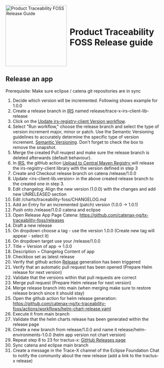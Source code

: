 <div style="display: flex; align-items: center;justify-content: center;align-content: center;">
   <img src="https://raw.githubusercontent.com/eclipse-tractusx/traceability-foss/main/docs/trace-x-logo.svg" alt="Product Traceability FOSS Release Guide" style="width:200px;"/>
   <h1 style="margin: 10px 0 0 10px">Product Traceability FOSS Release guide</h1>
</div>

## Release an app

Prerequisite:
Make sure eclipse / catena git repositories are in sync

1) Decide which version will be incremented. Following shows example for 1.0.0
2) Create a release branch in [IRS](https://github.com/eclipse-tractusx/item-relationship-service) named release/trace-x-irs-client-lib-release
3) Click on the [Update irs-registry-client Version workflow](https://github.com/catenax-ng/tx-item-relationship-service/actions/workflows/update-registry-library.yaml).
4) Select "Run workflow," choose the release branch and select the type of version increment major, minor or patch. Use the Semantic Versioning guidelines to accurately determine the specific type of version increment. [Semantic Versioning](https://semver.org/spec/v2.0.0.html). Don't forget to check the box to remove the snapshot.
5) Merge the created Pull reuqest and make sure the release branch is deleted afterwards (default behaviour).
6) In [IRS](https://github.com/eclipse-tractusx/item-relationship-service), the gitHub action [Upload to Central Maven Registry ](https://github.com/eclipse-tractusx/item-relationship-service/actions/workflows/maven-deploy.yaml) will release the irs-registry-client library with the version defined in step 3
7) Create and Checkout release branch on catena /release/1.0.0
8) Update <irs-client-lib.version> in the above created release branch to the created one in step 3.
9) Edit changelog: Align the new version (1.0.0) with the changes and add new UNRELEASED section
10) Edit /charts/traceability-foss/CHANGELOG.md
11) Add an Entry for an incremented (patch) version (1.0.0 -> 1.0.1)
12) Push onto /release/1.0.0 catena and eclipse
13) Open Release App Page Catena: https://github.com/catenax-ng/tx-traceability-foss/releases
14) Draft a new release
15) On dropdown choose a tag - use the version 1.0.0 (Create new tag will appear - select it)
16) On dropdown target use your /release/1.0.0
17) Title = Version of app -> 1.0.0
18) Description = Changelog Content of app
19) Checkbox set as latest release
20) Verify that github action [Release](https://github.com/catenax-ng/tx-traceability-foss/actions/workflows/release.yaml) generation has been triggered
21) Verify that an automatic pull request has been opened (Prepare Helm release for next version)
22) Validate that the versions within that pull requests are correct
23) Merge pull request (Prepare Helm release for next version)
24) Merge release branch into main (when merging make sure to restore release branch since it should stay)
25) Open the github action for helm release generation: https://github.com/catenax-ng/tx-traceability-foss/actions/workflows/helm-chart-release.yaml
26) Execute it from main branch
27) Validate that the helm charts release has been generated within the release page
28) Create a new branch from release/1.0.0 and name it release/helm-environments-1.0.0 (helm app version not chart version)
29) Repeat step 8 to 23 for tractus-x: [GitHub Releases page](https://github.com/eclipse-tractusx/traceability-foss/releases)
30) Sync catena and eclipse main branch
31) Create a message in the Trace-X channel of the Eclipse Foundation Chat to notify the community about the new release (add a link to the tractus-x release)
